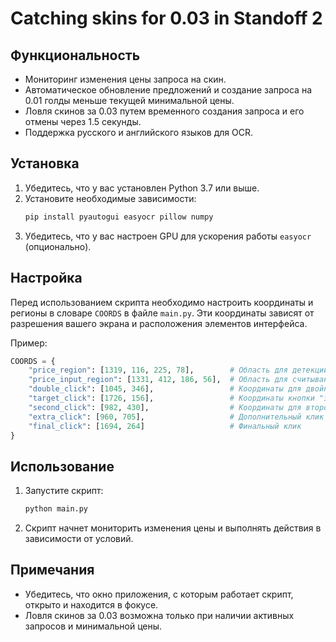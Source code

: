 # Catching skins for 0.03 in Standoff 2

## Функциональность

- Мониторинг изменения цены запроса на скин.
- Автоматическое обновление предложений и создание запроса на 0.01 голды меньше текущей минимальной цены.
- Ловля скинов за 0.03 путем временного создания запроса и его отмены через 1.5 секунды.
- Поддержка русского и английского языков для OCR.

## Установка

1. Убедитесь, что у вас установлен Python 3.7 или выше.
2. Установите необходимые зависимости:
   ```bash
   pip install pyautogui easyocr pillow numpy
   ```
3. Убедитесь, что у вас настроен GPU для ускорения работы `easyocr` (опционально).

## Настройка

Перед использованием скрипта необходимо настроить координаты и регионы в словаре `COORDS` в файле `main.py`. Эти координаты зависят от разрешения вашего экрана и расположения элементов интерфейса.

Пример:
```python
COORDS = {
    "price_region": [1319, 116, 225, 78],        # Область для детекции цены
    "price_input_region": [1331, 412, 186, 56],  # Область для считывания цены для ввода
    "double_click": [1045, 346],                 # Координаты для двойного клика
    "target_click": [1726, 156],                 # Координаты кнопки "заказать"
    "second_click": [982, 430],                  # Координаты для второго клика
    "extra_click": [960, 705],                   # Дополнительный клик
    "final_click": [1694, 264]                   # Финальный клик
}
```

## Использование

1. Запустите скрипт:
   ```bash
   python main.py
   ```
2. Скрипт начнет мониторить изменения цены и выполнять действия в зависимости от условий.

## Примечания

- Убедитесь, что окно приложения, с которым работает скрипт, открыто и находится в фокусе.
- Ловля скинов за 0.03 возможна только при наличии активных запросов и минимальной цены.
